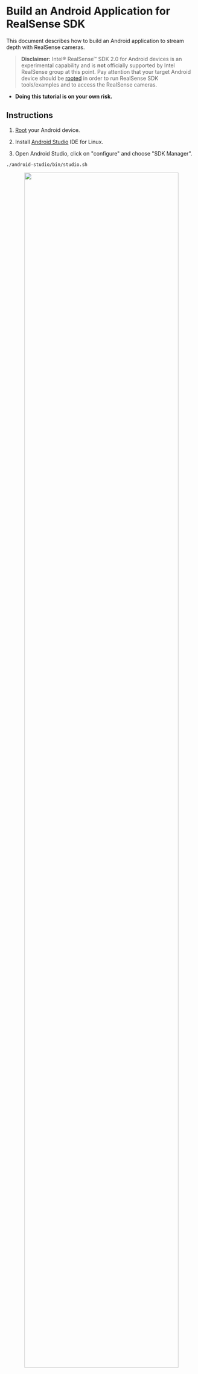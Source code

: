 #  Build an Android Application for RealSense SDK
This document describes how to build an Android application to stream depth with RealSense cameras.

> **Disclaimer:** Intel&reg; RealSense&trade; SDK 2.0 for Android devices is an experimental capability and is **not** officially supported by Intel RealSense group at this point. Pay attention that your target Android device should be [rooted](https://en.wikipedia.org/wiki/Rooting_(Android)) in order to run RealSense SDK tools/examples and to access the RealSense cameras.
* **Doing this tutorial is on your own risk.**

## Instructions
1. [Root](https://www.wikihow.tech/Root-Android-Phones) your Android device.
2. Install [Android Studio](https://developer.android.com/studio/install.html) IDE for Linux.

3. Open Android Studio, click on "configure" and choose "SDK Manager".
```shell
./android-studio/bin/studio.sh
```
<p align="center"><img width=90% src="https://raw.githubusercontent.com/wiki/IntelRealSense/librealsense/res/android/AndroidStudio1.png" /></p>

4. [Install NDK](https://developer.android.com/ndk/guides/index.html#download-ndk) for Android Studio. Do the section "Download the NDK and Tools" and skip to the third step ("3. Check the boxes next to LLDB, CMake...").

5. Click on "Start a new Android Studio project".

6. Change the Application Name and the Company Domain to "realsense_app" and "example.com" respectively, tick the checkbox "Include C++ support" and click on the "Next" button.
<p align="center"><img width=90% src="https://raw.githubusercontent.com/wiki/IntelRealSense/librealsense/res/android/AndroidStudio2.png" /></p>

7. Choose "API 19: Android 4.4 (KitKat)" in the first listbox and click on the "Next button".
<p align="center"><img width=90% src="https://raw.githubusercontent.com/wiki/IntelRealSense/librealsense/res/android/AndroidStudio3.png" /></p>

8. Choose "Empty Activity" and click on the "Next" button.
<p align="center"><img width=90% src="https://raw.githubusercontent.com/wiki/IntelRealSense/librealsense/res/android/AndroidStudio4.png" /></p>

9. Ensure that the Activity Name and the Layout Name are containing "MainActivity" and "activity_main" respectively and click on "Next".
<p align="center"><img width=90% src="https://raw.githubusercontent.com/wiki/IntelRealSense/librealsense/res/android/AndroidStudio5.png" /></p>

10. Choose "C++11" at the "C++ Standard" list box, tick the checkbox "Exception Support" and click on the "Next" button.
<p align="center"><img width=90% src="https://raw.githubusercontent.com/wiki/IntelRealSense/librealsense/res/android/AndroidStudio6.png" /></p>

11. Clone the latest [RealSense&trade; SDK 2.0](https://github.com/IntelRealSense/librealsense/releases) to your host machine and place the librealsense folder in the Android application folder under "./realsense_app/app/src/main/cpp/".

12. Replace the content of "MainActivity", "native-lib.cpp", "activity_main.xml" and "CMakeLists.txt" with ["MainActivity"](MainActivity.java_), ["native-lib.cpp"](./native-lib.cpp_), ["activity_main.xml"](./activity_main.xml_) and ["CMakeLists.txt"](./CMakeLists.txt_) respectively.
<p align="center"><img width=90% src="https://raw.githubusercontent.com/wiki/IntelRealSense/librealsense/res/android/AndroidStudio7.png" /></p>

13. Connect the Android device to the host machine.
Click on "Run" and choose "Run 'app'". Choose your Android device and click on the "OK" button. At the end of this process a new application supposed to appear at the Android device.
<p align="center"><img width=50% src="https://raw.githubusercontent.com/wiki/IntelRealSense/librealsense/res/android/cellphoneScreen.png" /></p>

14. Install [Terminal Emulator](https://en.wikipedia.org/wiki/Terminal_emulator) on your Android device from Google Play Store.
15. Use the USB OTG cable to connect the RealSense camera to your Android device.
16. Open the Terminal Emulator application and type below lines in order to move to Super User mode and change the USB permissions.
```shell
su
lsusb
chmod 0777 /dev/bus/usb/<Bus number>/<Dev Number>
```
<p align="center"><img width=50% src="https://raw.githubusercontent.com/wiki/IntelRealSense/librealsense/res/android/TerminalEmulator.png" /></p>

17. Open the "realsense_app" application.

## Expected Output
* Streaming Depth data
<p align="center"><img width=90% src="https://raw.githubusercontent.com/wiki/IntelRealSense/librealsense/res/android/DepthApp.png" /></p>
